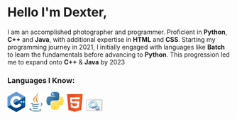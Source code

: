 # Hello I'm Dexter,
I am an accomplished photographer and programmer. Proficient in **Python**, **C++** and **Java**, with additional expertise in **HTML** and **CSS**. Starting my programming journey in 2021, I initially engaged with languages like **Batch** to learn the fundamentals before advancing to **Python**. This progression led me to expand onto **C++** & **Java** by 2023
<h3 alight="left">Languages I Know:</h3>
<p>
<img src="assests/CPP.png" alt="CPP Logo" width="40" height="45"/>
<img src="assests/Java.png" alt="Java Logo" width="40" height="45"/>
<img src="assests/Python.png" alt="Python Logo" width="40" height="45"/>
<img src="assests/HTML.png" alt="HTML Logo" width="40" height="40"/>
<img src="assests/WinBatch.png" alt="Batch Logo" width="40" height="30"/>
</p>
